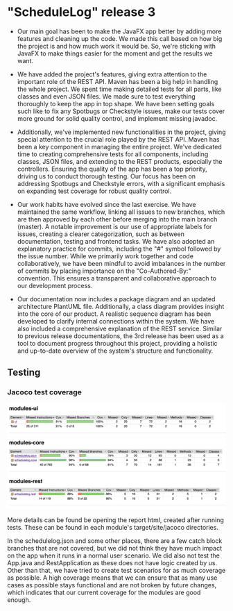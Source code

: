 # "ScheduleLog" release 3

* Our main goal has been to make the JavaFX app better by adding more features and cleaning up the code. We made this call based on how big the project is and how much work it would be. So, we're sticking with JavaFX to make things easier for the moment and get the results we want. 

* We have added the project's features, giving extra attention to the important role of the REST API. Maven has been a big help in handling the whole project. We spent time making detailed tests for all parts, like classes and even JSON files. We made sure to test everything thoroughly to keep the app in top shape. We have been setting goals such like to fix any Spotbugs or Checkstyle issues, make our tests cover more ground for solid quality control, and implement missing javadoc. 

* Additionally, we've implemented new functionalities in the project, giving special attention to the crucial role played by the REST API. Maven has been a key component in managing the entire project. We've dedicated time to creating comprehensive tests for all components, including classes, JSON files, and extending to the REST products, especially the controllers. Ensuring the quality of the app has been a top priority, driving us to conduct thorough testing. Our focus has been on addressing Spotbugs and Checkstyle errors, with a significant emphasis on expanding test coverage for robust quality control.

* Our work habits have evolved since the last exercise. We have maintained the same workflow, linking all issues to new branches, which are then approved by each other before merging into the main branch (master). A notable improvement is our use of appropriate labels for issues, creating a clearer categorization, such as between documentation, testing and frontend tasks. We have also adopted an explanatory practice for commits, including the "#" symbol followed by the issue number. While we primarily work together and code collaboratively, we have been mindful to avoid imbalances in the number of commits by placing importance on the "Co-Authored-By:" convention. This ensures a transparent and collaborative approach to our development process.

* Our documentation now includes a package diagram and an updated architecture PlantUML file. Additionally, a class diagram provides insight into the core of our product. A realistic sequence diagram has been developed to clarify internal connections within the system. We have also included a comprehensive explanation of the REST service. Similar to previous release documentations, the 3rd release has been used as a tool to document progress throughout this project, providing a holistic and up-to-date overview of the system's structure and functionality.

## Testing
### Jacoco test coverage
![image](../../assets/release3png/jacoco-ui.png)
![image](../../assets/release3png/jacoco-core.png)
![image](../../assets/release3png/jacoco-rest.png)

More details can be found be opening the report html, created after running tests. These can be found in each module's target/site/jacoco directories. 

In the schedulelog.json and some other places, there are a few catch block branches that are not covered, but we did not think they have much impact on the app when it runs in a normal user scenario. We did also not test the App.java and RestApplication as these does not have logic created by us. Other than that, we have tried to create test scenarios for as much coverage as possible. A high coverage means that we can ensure that as many use cases as possible stays functional and are not broken by future changes, which indicates that our current coverage for the modules are good enough. 


